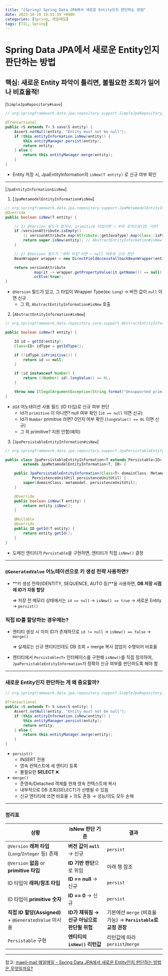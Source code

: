 ```yaml
---
title: "[Spring] Spring Data JPA에서 새로운 Entity인지 판단하는 방법"
date: 2025-10-20 19:51:59 +0900
categories: [Spring, 매일메일]
tags: [TIL, Spring]
---
```


# Spring Data JPA에서 새로운 Entity인지 판단하는 방법
## 핵심: 새로운 Entity 파악이 틀리면, 불필요한 조회가 일어나 비효율적!

[`SimpleJpaRepository#save`]

```java
// org.springframework.data.jpa.repository.support.SimpleJpaRepository;

@Transactional
public <S extends T> S save(S entity) {
    Assert.notNull(entity, "Entity must not be null");
    if (this.entityInformation.isNew(entity)) {
        this.entityManager.persist(entity);
        return entity;
    } else {
        return this.entityManager.merge(entity);
    }
}
```

- Entity 저장 시, JpaEntityInformation의 `isNew(T entity)` 로 신규 여부 확인

---

[`JpaEntityInformation$isNew`]

1) [`JpaMetamodelEntityInformation#isNew`]

  ```java
  // org.springframework.data.jpa.repository.support.JpaMetamodelEntityInformation
  @Override
  public boolean isNew(T entity) {
  
      // 1) @Version 필드가 없거나, primitive 타입이면 → 부모 로직으로(ID 기반)
      if (versionAttribute.isEmpty()
          || versionAttribute.map(Attribute::getJavaType).map(Class::isPrimitive).orElse(false)) {
          return super.isNew(entity); // AbstractEntityInformation#isNew
      }
  
      // 2) @Version 필드가 "래퍼 타입"이면 → null 여부로 신규 판단
      BeanWrapper wrapper = new DirectFieldAccessFallbackBeanWrapper(entity);
  
      return versionAttribute
              .map(it -> wrapper.getPropertyValue(it.getName()) == null)
              .orElse(true);
  }
  ```
  
  - `@Version` 필드가 있고, 그 타입이  Wrapper Type(ex: `Long`) → 버전 값이 `null` 이면 신규
    - 그 외, `AbstractEntityInformation#isNew` 호출

2) [`AbstractEntityInformation#isNew`]

```java
// org.springframework.data.repository.core.support.AbstractEntityInformation

public boolean isNew(T entity) {

    Id id = getId(entity);
    Class<ID> idType = getIdType();

    if (!idType.isPrimitive()) {
        return id == null;
    }

    if (id instanceof Number) {
        return ((Number) id).longValue() == 0L;
    }

    throw new IllegalArgumentException(String.format("Unsupported primitive id type %s", idType));
}
```

- `@Id` 어노테이션 사용 필드 (ID 타입)로 신규 여부 판단
  - Id가 `primitive` 이 아니면? null 여부 확인 (`id == null` 이면 신규)
  - Id가 `Number` primitive 라면? 0인지 여부 확인 (`longValue() == 0L` 이면 신규)
  - 그 외 primitive? 지원 안함(예외)

3) [`JpaPersistableEntityInformation#isNew`]

```java
// org.springframework.data.jpa.repository.support.JpaPersistableEntityInformation

public class JpaPersistableEntityInformation<T extends Persistable<ID>, ID> 
        extends JpaMetamodelEntityInformation<T, ID> {

    public JpaPersistableEntityInformation(Class<T> domainClass, Metamodel metamodel, 
            PersistenceUnitUtil persistenceUnitUtil) {
        super(domainClass, metamodel, persistenceUnitUtil);
    }

    @Override
    public boolean isNew(T entity) {
        return entity.isNew();
    }

    @Nullable
    @Override
    public ID getId(T entity) {
        return entity.getId();
    }
}
```

- 도메인 엔티티가 `Persistable`을 구현하면, 엔티티가 직접 `isNew()` 결정

---

### `@GeneratedValue` 어노테이션으로 키 생성 전략 사용하면?

- **키 생성 전략(IDENTITY, SEQUENCE, AUTO 등)**을 사용하면, **DB 저장 시점에 ID가 자동 할당**

  ⇒ 저장 전 메모리 상태에서는 `id == null` → `isNew() == true` → 새로운 Entity → `persist()`


### 직접 ID를 할당하는 경우에는?

- 엔티티 생성 시 이미 ID가 존재하므로 `id != null` → `isNew() == false` → `merge()`

  ⇒ 실제로는 신규 엔티티인데도 DB 조회 + merge 복사 잡업이 수행되어 비효율

- 엔티티에서 `Persistable<T>` 인터페이스를 구현해 `isNew()`를 직접 정의하여, `JpaPersistableEntityInformation`가 정확히 신규 여부를 판단하도록 해야 함

---

### 새로운 Entity인지 판단하는 게 왜 중요할까?

```java
// org.springframework.data.jpa.repository.support.SimpleJpaRepository;

@Transactional
public <S extends T> S save(S entity) {
    Assert.notNull(entity, "Entity must not be null");
    if (this.entityInformation.isNew(entity)) {
        this.entityManager.persist(entity);
        return entity;
    } else {
        return this.entityManager.merge(entity);
    }
}
```

- `persist()`
  - INSERT 전용
  - 영속 컨텍스트에 새 엔티티 등록
  - 불필요한 **SELECT** ❌
- `merge()`
  - 준영속/Detached 객체를 현재 영속 컨텍스트에 복사
  - 내부적으로 DB 조회(SELECT)가 선행될 수 있음
  - 신규 엔티티에 쓰면 비효율 + 의도 혼동 → 성능/의도 모두 손해

---

### 정리표

| 상황 | isNew 판단 기준 | 결과 |
| --- | --- | --- |
| `@Version` **래퍼 타입**(`Long`/`Integer` 등) 존재 | **버전 값이 `null`** → 신규 | `persist` |
| `@Version` **없음** or **primitive 타입** | **ID 기반 판단**으로 위임 | 아래 행 참조 |
| ID 타입이 **래퍼/참조 타입** | **ID == null** → 신규 | `persist` |
| ID 타입이 **primitive 숫자** | **ID == 0** → 신규 | `persist` |
| **직접 ID 할당(Assigned)** + `@GeneratedValue` 미사용 | **ID가 채워짐 → 신규 아님으로 판단될 위험** | 기본에선 `merge` (비효율 가능) → **`Persistable`로 교정 권장** |
| `Persistable` 구현 | **엔티티의 `isNew()` 리턴값** | 리턴값에 따라 `persist`/`merge` |

---

참고: [maeil-mail 매일메일 - Spring Data JPA에서 새로운 Entity인지 판단하는 방법은 무엇일까요?](https://www.maeil-mail.kr/question/27)

